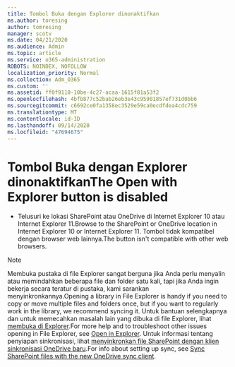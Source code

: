 ```yaml
---
title: Tombol Buka dengan Explorer dinonaktifkan
ms.author: toresing
author: tomresing
manager: scotv
ms.date: 04/21/2020
ms.audience: Admin
ms.topic: article
ms.service: o365-administration
ROBOTS: NOINDEX, NOFOLLOW
localization_priority: Normal
ms.collection: Adm_O365
ms.custom: ''
ms.assetid: ff0f9110-10be-4c27-acaa-1615f81a53f2
ms.openlocfilehash: 4bfb877c52bab26eb3e43c95901857ef731d0bb6
ms.sourcegitcommit: c6692ce0fa1358ec3529e59ca0ecdfdea4cdc759
ms.translationtype: MT
ms.contentlocale: id-ID
ms.lasthandoff: 09/14/2020
ms.locfileid: "47694675"
---
```

# <a name="the-open-with-explorer-button-is-disabled"></a><span data-ttu-id="0bbe4-102">Tombol Buka dengan Explorer dinonaktifkan</span><span class="sxs-lookup"><span data-stu-id="0bbe4-102">The Open with Explorer button is disabled</span></span>

- <span data-ttu-id="0bbe4-103">Telusuri ke lokasi SharePoint atau OneDrive di Internet Explorer 10 atau Internet Explorer 11.</span><span class="sxs-lookup"><span data-stu-id="0bbe4-103">Browse to the SharePoint or OneDrive location in Internet Explorer 10 or Internet Explorer 11.</span></span> <span data-ttu-id="0bbe4-104">Tombol tidak kompatibel dengan browser web lainnya.</span><span class="sxs-lookup"><span data-stu-id="0bbe4-104">The button isn't compatible with other web browsers.</span></span>
    
> [!NOTE]
> <span data-ttu-id="0bbe4-105">Membuka pustaka di file Explorer sangat berguna jika Anda perlu menyalin atau memindahkan beberapa file dan folder satu kali, tapi jika Anda ingin bekerja secara teratur di pustaka, kami sarankan menyinkronkannya.</span><span class="sxs-lookup"><span data-stu-id="0bbe4-105">Opening a library in File Explorer is handy if you need to copy or move multiple files and folders once, but if you want to regularly work in the library, we recommend syncing it.</span></span> <span data-ttu-id="0bbe4-106">Untuk bantuan selengkapnya dan untuk memecahkan masalah lain yang dibuka di file Explorer, lihat [membuka di Explorer](https://go.microsoft.com/fwlink/?linkid=871665).</span><span class="sxs-lookup"><span data-stu-id="0bbe4-106">For more help and to troubleshoot other issues opening in File Explorer, see [Open in Explorer](https://go.microsoft.com/fwlink/?linkid=871665).</span></span> <span data-ttu-id="0bbe4-107">Untuk informasi tentang penyiapan sinkronisasi, lihat [menyinkronkan file SharePoint dengan klien sinkronisasi OneDrive baru](https://go.microsoft.com/fwlink/?linkid=871666).</span><span class="sxs-lookup"><span data-stu-id="0bbe4-107">For info about setting up sync, see [Sync SharePoint files with the new OneDrive sync client](https://go.microsoft.com/fwlink/?linkid=871666).</span></span> 
  

